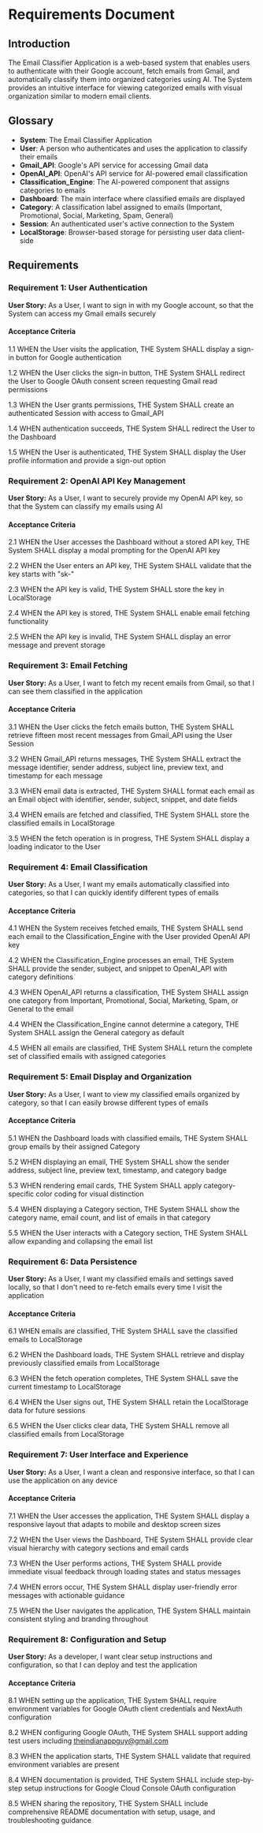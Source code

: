 # Requirements Document

## Introduction

The Email Classifier Application is a web-based system that enables users to authenticate with their Google account, fetch emails from Gmail, and automatically classify them into organized categories using AI. The System provides an intuitive interface for viewing categorized emails with visual organization similar to modern email clients.

## Glossary

- **System**: The Email Classifier Application
- **User**: A person who authenticates and uses the application to classify their emails
- **Gmail_API**: Google's API service for accessing Gmail data
- **OpenAI_API**: OpenAI's API service for AI-powered email classification
- **Classification_Engine**: The AI-powered component that assigns categories to emails
- **Dashboard**: The main interface where classified emails are displayed
- **Category**: A classification label assigned to emails (Important, Promotional, Social, Marketing, Spam, General)
- **Session**: An authenticated user's active connection to the System
- **LocalStorage**: Browser-based storage for persisting user data client-side

## Requirements

### Requirement 1: User Authentication

**User Story:** As a User, I want to sign in with my Google account, so that the System can access my Gmail emails securely

#### Acceptance Criteria

1.1 WHEN the User visits the application, THE System SHALL display a sign-in button for Google authentication

1.2 WHEN the User clicks the sign-in button, THE System SHALL redirect the User to Google OAuth consent screen requesting Gmail read permissions

1.3 WHEN the User grants permissions, THE System SHALL create an authenticated Session with access to Gmail_API

1.4 WHEN authentication succeeds, THE System SHALL redirect the User to the Dashboard

1.5 WHEN the User is authenticated, THE System SHALL display the User profile information and provide a sign-out option

### Requirement 2: OpenAI API Key Management

**User Story:** As a User, I want to securely provide my OpenAI API key, so that the System can classify my emails using AI

#### Acceptance Criteria

2.1 WHEN the User accesses the Dashboard without a stored API key, THE System SHALL display a modal prompting for the OpenAI API key

2.2 WHEN the User enters an API key, THE System SHALL validate that the key starts with "sk-"

2.3 WHEN the API key is valid, THE System SHALL store the key in LocalStorage

2.4 WHEN the API key is stored, THE System SHALL enable email fetching functionality

2.5 WHEN the API key is invalid, THE System SHALL display an error message and prevent storage

### Requirement 3: Email Fetching

**User Story:** As a User, I want to fetch my recent emails from Gmail, so that I can see them classified in the application

#### Acceptance Criteria

3.1 WHEN the User clicks the fetch emails button, THE System SHALL retrieve fifteen most recent messages from Gmail_API using the User Session

3.2 WHEN Gmail_API returns messages, THE System SHALL extract the message identifier, sender address, subject line, preview text, and timestamp for each message

3.3 WHEN email data is extracted, THE System SHALL format each email as an Email object with identifier, sender, subject, snippet, and date fields

3.4 WHEN emails are fetched and classified, THE System SHALL store the classified emails in LocalStorage

3.5 WHEN the fetch operation is in progress, THE System SHALL display a loading indicator to the User

### Requirement 4: Email Classification

**User Story:** As a User, I want my emails automatically classified into categories, so that I can quickly identify different types of emails

#### Acceptance Criteria

4.1 WHEN the System receives fetched emails, THE System SHALL send each email to the Classification_Engine with the User provided OpenAI API key

4.2 WHEN the Classification_Engine processes an email, THE System SHALL provide the sender, subject, and snippet to OpenAI_API with category definitions

4.3 WHEN OpenAI_API returns a classification, THE System SHALL assign one category from Important, Promotional, Social, Marketing, Spam, or General to the email

4.4 WHEN the Classification_Engine cannot determine a category, THE System SHALL assign the General category as default

4.5 WHEN all emails are classified, THE System SHALL return the complete set of classified emails with assigned categories

### Requirement 5: Email Display and Organization

**User Story:** As a User, I want to view my classified emails organized by category, so that I can easily browse different types of emails

#### Acceptance Criteria

5.1 WHEN the Dashboard loads with classified emails, THE System SHALL group emails by their assigned Category

5.2 WHEN displaying an email, THE System SHALL show the sender address, subject line, preview text, timestamp, and category badge

5.3 WHEN rendering email cards, THE System SHALL apply category-specific color coding for visual distinction

5.4 WHEN displaying a Category section, THE System SHALL show the category name, email count, and list of emails in that category

5.5 WHEN the User interacts with a Category section, THE System SHALL allow expanding and collapsing the email list

### Requirement 6: Data Persistence

**User Story:** As a User, I want my classified emails and settings saved locally, so that I don't need to re-fetch emails every time I visit the application

#### Acceptance Criteria

6.1 WHEN emails are classified, THE System SHALL save the classified emails to LocalStorage

6.2 WHEN the Dashboard loads, THE System SHALL retrieve and display previously classified emails from LocalStorage

6.3 WHEN the fetch operation completes, THE System SHALL save the current timestamp to LocalStorage

6.4 WHEN the User signs out, THE System SHALL retain the LocalStorage data for future sessions

6.5 WHEN the User clicks clear data, THE System SHALL remove all classified emails from LocalStorage

### Requirement 7: User Interface and Experience

**User Story:** As a User, I want a clean and responsive interface, so that I can use the application on any device

#### Acceptance Criteria

7.1 WHEN the User accesses the application, THE System SHALL display a responsive layout that adapts to mobile and desktop screen sizes

7.2 WHEN the User views the Dashboard, THE System SHALL provide clear visual hierarchy with category sections and email cards

7.3 WHEN the User performs actions, THE System SHALL provide immediate visual feedback through loading states and status messages

7.4 WHEN errors occur, THE System SHALL display user-friendly error messages with actionable guidance

7.5 WHEN the User navigates the application, THE System SHALL maintain consistent styling and branding throughout

### Requirement 8: Configuration and Setup

**User Story:** As a developer, I want clear setup instructions and configuration, so that I can deploy and test the application

#### Acceptance Criteria

8.1 WHEN setting up the application, THE System SHALL require environment variables for Google OAuth client credentials and NextAuth configuration

8.2 WHEN configuring Google OAuth, THE System SHALL support adding test users including theindianappguy@gmail.com

8.3 WHEN the application starts, THE System SHALL validate that required environment variables are present

8.4 WHEN documentation is provided, THE System SHALL include step-by-step setup instructions for Google Cloud Console OAuth configuration

8.5 WHEN sharing the repository, THE System SHALL include comprehensive README documentation with setup, usage, and troubleshooting guidance
